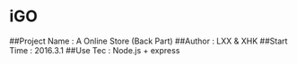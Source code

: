 # iGO
##Project Name : A Online Store (Back Part)
##Author : LXX & XHK
##Start Time : 2016.3.1
##Use Tec : Node.js + express

